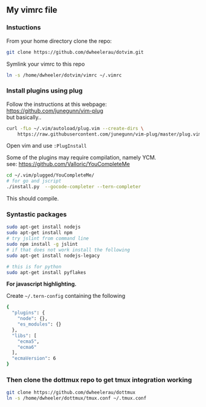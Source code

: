## My vimrc file
### Instuctions  
From your home directory clone the repo:  
```bash
git clone https://github.com/dwheelerau/dotvim.git
```  

Symlink your vimrc to this repo  
```bash
ln -s /home/dwheeler/dotvim/vimrc ~/.vimrc
```  

### Install plugins using plug  
Follow the instructions at this webpage:  
https://github.com/junegunn/vim-plug  
but basically..  
```bash
curl -fLo ~/.vim/autoload/plug.vim --create-dirs \
    https://raw.githubusercontent.com/junegunn/vim-plug/master/plug.vim
```

Open vim and use `:PlugInstall`  

Some of the plugins may require compilation, namely YCM.  
see: https://github.com/Valloric/YouCompleteMe  
```bash
cd ~/.vim/plugged/YouCompleteMe/
# for go and jscript
./install.py  --gocode-completer --tern-completer
```
This should compile.

### Syntastic packages  
```bash
sudo apt-get install nodejs
sudo apt-get install npm
# try jslint from command line
sudo npm install -g jslint
# if that does not work install the following
sudo apt-get install nodejs-legacy

# this is for python
sudo apt-get install pyflakes
```
**For javascript highlighting.**  

Create `~/.tern-config` containing the following  
```bash
{
  "plugins": {
    "node": {},
    "es_modules": {}
  },
  "libs": [
    "ecma5",
    "ecma6"
  ],
  "ecmaVersion": 6
}
```

### Then clone the dottmux repo to get tmux integration working  

```bash
git clone https://github.com/dwheelerau/dottmux
ln -s /home/dwheeler/dottmux/tmux.conf ~/.tmux.conf
```
